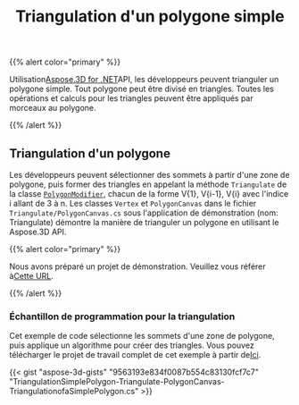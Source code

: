 ﻿---
title: Triangulation d'un polygone simple
type: docs
weight: 30
url: /fr/net/triangulation-of-a-simple-polygon/
description: En utilisant Aspose.3D for .NET API, les développeurs peuvent trianguler un polygone simple. Tout polygone peut être divisé en triangles. Toutes les opérations et calculs pour les triangles peuvent être appliqués par morceaux au polygone.
---
{{% alert color="primary" %}}

Utilisation[Aspose.3D for .NET](https://products.aspose.com/3d/net/)API, les développeurs peuvent trianguler un polygone simple. Tout polygone peut être divisé en triangles. Toutes les opérations et calculs pour les triangles peuvent être appliqués par morceaux au polygone.

{{% /alert %}}
## **Triangulation d'un polygone**
Les développeurs peuvent sélectionner des sommets à partir d'une zone de polygone, puis former des triangles en appelant la méthode `Triangulate` de la classe [`PolygonModifier`](https://reference.aspose.com/3d/net/aspose.threed.entities/polygonmodifier), chacun de la forme V{1}, V{i-1}, V{i} avec l'indice i allant de 3 à n. Les classes `Vertex` et `PolygonCanvas` dans le fichier `Triangulate/PolygonCanvas.cs` sous l'application de démonstration (nom: Triangulate) démontre la manière de trianguler un polygone en utilisant le Aspose.3D API.

{{% alert color="primary" %}}

Nous avons préparé un projet de démonstration. Veuillez vous référer à[Cette URL](https://github.com/aspose-3d/Aspose.3D-for-.NET/tree/master/Demos).

{{% /alert %}}
### **Échantillon de programmation pour la triangulation**
Cet exemple de code sélectionne les sommets d'une zone de polygone, puis applique un algorithme pour créer des triangles. Vous pouvez télécharger le projet de travail complet de cet exemple à partir de[Ici](https://github.com/aspose-3d/Aspose.3D-for-.NET/).

{{< gist "aspose-3d-gists" "9563193e834f0087b554c83130fcf7c7" "TriangulationSimplePolygon-Triangulate-PolygonCanvas-TriangulationofaSimplePolygon.cs" >}}
